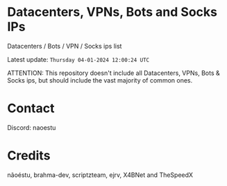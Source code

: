 # Datacenters, VPNs, Bots and Socks IPs
 
Datacenters / Bots / VPN / Socks ips list

Latest update: `Thursday 04-01-2024 12:00:24 UTC` 

ATTENTION: This repository doesn't include all Datacenters, VPNs, Bots & Socks ips, 
but should include the vast majority of common ones.

# Contact
Discord: naoestu

# Credits
nãoéstu, brahma-dev, scriptzteam, ejrv, X4BNet and TheSpeedX
